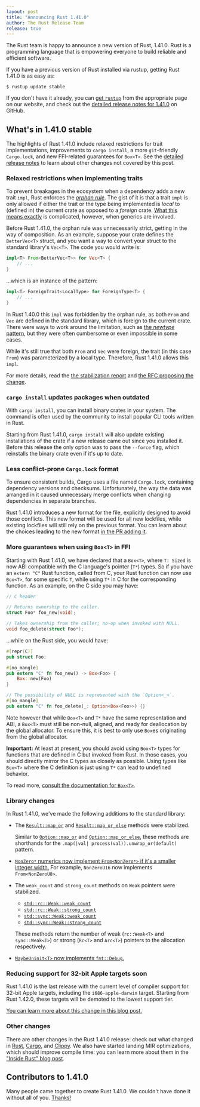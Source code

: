 ```yaml
---
layout: post
title: "Announcing Rust 1.41.0"
author: The Rust Release Team
release: true
---
```


The Rust team is happy to announce a new version of Rust, 1.41.0. Rust is a
programming language that is empowering everyone to build reliable and
efficient software.

If you have a previous version of Rust installed via rustup, getting Rust
1.41.0 is as easy as:

```console
$ rustup update stable
```

If you don't have it already, you can [get `rustup`][install] from the
appropriate page on our website, and check out the [detailed release notes for
1.41.0][notes] on GitHub.

[install]: https://www.rust-lang.org/install.html
[notes]: https://github.com/rust-lang/rust/blob/master/RELEASES.md#version-1410-2020-01-30

## What's in 1.41.0 stable

The highlights of Rust 1.41.0 include relaxed restrictions for trait
implementations, improvements to `cargo install`, a more `git`-friendly
`Cargo.lock`, and new FFI-related guarantees for `Box<T>`. See the [detailed
release notes][notes] to learn about other changes not covered by this post.

### Relaxed restrictions when implementing traits

[book_orphan]: https://doc.rust-lang.org/book/ch10-02-traits.html#implementing-a-trait-on-a-type
[ref_orphan]: https://doc.rust-lang.org/reference/items/implementations.html#trait-implementation-coherence
[book_newtype]: https://doc.rust-lang.org/book/ch19-03-advanced-traits.html#using-the-newtype-pattern-to-implement-external-traits-on-external-types
[report_orphan]: https://github.com/rust-lang/rust/issues/63599
[rfc_orphan]: https://rust-lang.github.io/rfcs/2451-re-rebalancing-coherence.html

To prevent breakages in the ecosystem when a dependency adds a new trait
`impl`, Rust enforces the [*orphan rule*][book_orphan]. The gist of it is that
a trait `impl` is only allowed if either the trait or the type being
implemented is *local* to (defined in) the current crate as opposed to a
*foreign* crate. [What this means exactly][ref_orphan] is complicated, however,
when generics are involved.

Before Rust 1.41.0, the orphan rule was unnecessarily strict, getting in the
way of composition. As an example, suppose your crate defines the
`BetterVec<T>` struct, and you want a way to convert your struct to the
standard library's `Vec<T>`. The code you would write is:

```rust
impl<T> From<BetterVec<T>> for Vec<T> {
    // ...
}
```

...which is an instance of the pattern:

```rust
impl<T> ForeignTrait<LocalType> for ForeignType<T> {
    // ...
}
```

In Rust 1.40.0 this `impl` was forbidden by the orphan rule, as both `From` and
`Vec` are defined in the standard library, which is foreign to the current
crate. There were ways to work around the limitation, such as [the *newtype*
pattern][book_newtype], but they were often cumbersome or even impossible in
some cases.

While it's still true that both `From` and `Vec` were foreign, the trait (in
this case `From`) was parameterized by a local type. Therefore, Rust 1.41.0
allows this `impl`.

For more details, read the [the stabilization report][report_orphan] and [the
RFC proposing the change][rfc_orphan].

### `cargo install` updates packages when outdated

With `cargo install`, you can install binary crates in your system. The command
is often used by the community to install popular CLI tools written in Rust.

Starting from Rust 1.41.0, `cargo install` will also update existing
installations of the crate if a new release came out since you installed it.
Before this release the only option was to pass the `--force` flag, which
reinstalls the binary crate even if it's up to date.

### Less conflict-prone `Cargo.lock` format

To ensure consistent builds, Cargo uses a file named `Cargo.lock`, containing
dependency versions and checksums. Unfortunately, the way the data was arranged
in it caused unnecessary merge conflicts when changing dependencies in separate
branches.

Rust 1.41.0 introduces a new format for the file, explicitly designed to avoid
those conflicts. This new format will be used for all new lockfiles, while
existing lockfiles will still rely on the previous format. You can learn about
the choices leading to the new format [in the PR adding it][cargo/7070].

[cargo/7070]: https://github.com/rust-lang/cargo/pull/7070

### More guarantees when using `Box<T>` in FFI

[box_docs]: https://doc.rust-lang.org/std/boxed/index.html

Starting with Rust 1.41.0, we have declared that a `Box<T>`, where `T: Sized`
is now ABI compatible with the C language's pointer (`T*`) types. So if you
have an `extern "C"` Rust function, called from C, your Rust function can now
use `Box<T>`, for some specific `T`, while using `T*` in C for the
corresponding function. As an example, on the C side you may have:

```c
// C header

// Returns ownership to the caller.
struct Foo* foo_new(void);

// Takes ownership from the caller; no-op when invoked with NULL.
void foo_delete(struct Foo*);
```

...while on the Rust side, you would have:

```rust
#[repr(C)]
pub struct Foo;

#[no_mangle]
pub extern "C" fn foo_new() -> Box<Foo> {
    Box::new(Foo)
}

// The possibility of NULL is represented with the `Option<_>`.
#[no_mangle]
pub extern "C" fn foo_delete(_: Option<Box<Foo>>) {}
```

Note however that while `Box<T>` and `T*` have the same representation and ABI,
a `Box<T>` must still be non-null, aligned, and ready for deallocation by the
global allocator. To ensure this, it is best to only use `Box`es originating
from the global allocator.

**Important:** At least at present, you should avoid using `Box<T>` types for
functions that are defined in C but invoked from Rust. In those cases, you
should directly mirror the C types as closely as possible. Using types like
`Box<T>` where the C definition is just using `T*` can lead to undefined
behavior.

To read more, [consult the documentation for `Box<T>`][box_docs].

### Library changes

[`Result::map_or`]: https://doc.rust-lang.org/std/result/enum.Result.html#method.map_or
[`Result::map_or_else`]: https://doc.rust-lang.org/std/result/enum.Result.html#method.map_or_else
[`Option::map_or`]: https://doc.rust-lang.org/std/option/enum.Option.html#method.map_or
[`Option::map_or_else`]: https://doc.rust-lang.org/std/option/enum.Option.html#method.map_or_else
[`std::rc::Weak::weak_count`]: https://doc.rust-lang.org/std/rc/struct.Weak.html#method.weak_count
[`std::rc::Weak::strong_count`]: https://doc.rust-lang.org/std/rc/struct.Weak.html#method.strong_count
[`std::sync::Weak::weak_count`]: https://doc.rust-lang.org/std/sync/struct.Weak.html#method.weak_count
[`std::sync::Weak::strong_count`]: https://doc.rust-lang.org/std/sync/struct.Weak.html#method.strong_count
[pr_66277]: https://github.com/rust-lang/rust/pull/66277
[pr_65013]: https://github.com/rust-lang/rust/pull/65013

In Rust 1.41.0, we've made the following additions to the standard library:

- The [`Result::map_or`] and [`Result::map_or_else`] methods were stabilized.

  Similar to [`Option::map_or`] and [`Option::map_or_else`], these methods are
  shorthands for the `.map(|val| process(val)).unwrap_or(default)` pattern.

- [`NonZero*` numerics now implement `From<NonZero*>` if it's a smaller integer
  width.][pr_66277] For example, `NonZeroU16` now implements `From<NonZeroU8>`.

- The `weak_count` and `strong_count` methods on `Weak` pointers were stabilized.

    - [`std::rc::Weak::weak_count`]
    - [`std::rc::Weak::strong_count`]
    - [`std::sync::Weak::weak_count`]
    - [`std::sync::Weak::strong_count`]

  These methods return the number of weak (`rc::Weak<T>` and `sync::Weak<T>`)
  or strong (`Rc<T>` and `Arc<T>`) pointers to the allocation respectively.

- [`MaybeUninit<T>` now implements `fmt::Debug`.][pr_65013]

### Reducing support for 32-bit Apple targets soon

Rust 1.41.0 is the last release with the current level of compiler support for
32-bit Apple targets, including the `i686-apple-darwin` target. Starting from
Rust 1.42.0, these targets will be demoted to the lowest support tier.

[You can learn more about this change in this blog post.][32bit-demotion]

[32bit-demotion]: https://blog.rust-lang.org/2020/01/03/reducing-support-for-32-bit-apple-targets.html

### Other changes

[relnotes-cargo]: https://github.com/rust-lang/cargo/blob/master/CHANGELOG.md#cargo-141-2020-01-30
[relnotes-clippy]: https://github.com/rust-lang/rust-clippy/blob/master/CHANGELOG.md#rust-141
[mir-opt]: https://blog.rust-lang.org/inside-rust/2019/12/02/const-prop-on-by-default.html

There are other changes in the Rust 1.41.0 release: check out what changed in
[Rust][notes], [Cargo][relnotes-cargo], and [Clippy][relnotes-clippy]. We also
have started landing MIR optimizations, which should improve compile time: you
can learn more about them in the ["Inside Rust" blog post][mir-opt].

## Contributors to 1.41.0

Many people came together to create Rust 1.41.0. We couldn't have done it
without all of you. [Thanks!](https://thanks.rust-lang.org/rust/1.41.0/)
